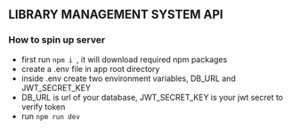 ## LIBRARY MANAGEMENT SYSTEM API

### How to spin up server
- first run ```npm i ```, it will download required npm packages
- create a .env file in app root directory
- inside .env create two environment variables, DB_URL and JWT_SECRET_KEY
- DB_URL is url of your database, JWT_SECRET_KEY is your jwt secret to verify token
- run ```npm run dev ```